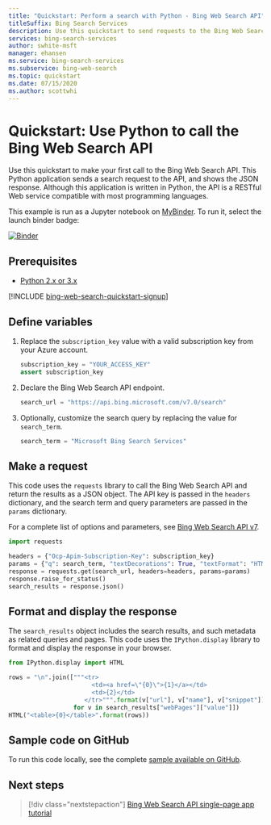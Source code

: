 ```yaml
---
title: "Quickstart: Perform a search with Python - Bing Web Search API"
titleSuffix: Bing Search Services
description: Use this quickstart to send requests to the Bing Web Search REST API using Python, and receive a JSON response
services: bing-search-services
author: swhite-msft
manager: ehansen
ms.service: bing-search-services
ms.subservice: bing-web-search
ms.topic: quickstart
ms.date: 07/15/2020
ms.author: scottwhi
---
```


# Quickstart: Use Python to call the Bing Web Search API  

Use this quickstart to make your first call to the Bing Web Search API. This Python application sends a search request to the API, and shows the JSON response. Although this application is written in Python, the API is a RESTful Web service compatible with most programming languages.

This example is run as a Jupyter notebook on [MyBinder](https://mybinder.org). To run it, select the launch binder badge:

[![Binder](https://mybinder.org/badge.svg)](https://mybinder.org/v2/gh/Microsoft/cognitive-services-notebooks/master?filepath=BingWebSearchAPI.ipynb)

## Prerequisites

* [Python 2.x or 3.x](https://www.python.org/)

[!INCLUDE [bing-web-search-quickstart-signup](../../../../includes/bing-web-search-quickstart-signup.md)]

## Define variables

1. Replace the `subscription_key` value with a valid subscription key from your Azure account.

   ```python
   subscription_key = "YOUR_ACCESS_KEY"
   assert subscription_key
   ```

2. Declare the Bing Web Search API endpoint. 

   ```python
   search_url = "https://api.bing.microsoft.com/v7.0/search"
   ```

3. Optionally, customize the search query by replacing the value for `search_term`.

   ```python
   search_term = "Microsoft Bing Search Services"
   ```

## Make a request

This code uses the `requests` library to call the Bing Web Search API and return the results as a JSON object. The API key is passed in the `headers` dictionary, and the search term and query parameters are passed in the `params` dictionary. 

For a complete list of options and parameters, see [Bing Web Search API v7](../../reference/query-parameters.md).

```python
import requests

headers = {"Ocp-Apim-Subscription-Key": subscription_key}
params = {"q": search_term, "textDecorations": True, "textFormat": "HTML"}
response = requests.get(search_url, headers=headers, params=params)
response.raise_for_status()
search_results = response.json()
```

## Format and display the response

The `search_results` object includes the search results, and such metadata as related queries and pages. This code uses the `IPython.display` library to format and display the response in your browser.

```python
from IPython.display import HTML

rows = "\n".join(["""<tr>
                       <td><a href=\"{0}\">{1}</a></td>
                       <td>{2}</td>
                     </tr>""".format(v["url"], v["name"], v["snippet"])
                  for v in search_results["webPages"]["value"]])
HTML("<table>{0}</table>".format(rows))
```

## Sample code on GitHub

To run this code locally, see the complete [sample available on GitHub](https://github.com/Azure-Samples/cognitive-services-REST-api-samples/blob/master/python/Search/BingWebSearchv7.py).

## Next steps

> [!div class="nextstepaction"]
> [Bing Web Search API single-page app tutorial](../../tutorial/bing-web-search-single-page-app.md)


